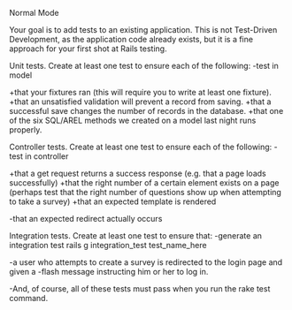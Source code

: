 Normal Mode

Your goal is to add tests to an existing application. This is not Test-Driven Development, as the application code already exists, but it is a fine approach for your first shot at Rails testing.

Unit tests. Create at least one test to ensure each of the following:
  -test in model

+that your fixtures ran (this will require you to write at least one fixture).
+that an unsatisfied validation will prevent a record from saving.
+that a successful save changes the number of records in the database.
+that one of the six SQL/AREL methods we created on a model last night runs properly.

Controller tests. Create at least one test to ensure each of the following:
  -test in controller

+that a get request returns a success response (e.g. that a page loads successfully)
+that the right number of a certain element exists on a page (perhaps test that the right number of questions show up when attempting to take a survey)
+that an expected template is rendered

-that an expected redirect actually occurs

Integration tests. Create at least one test to ensure that:
  -generate an integration test
    rails g integration_test test_name_here

-a user who attempts to create a survey is redirected to the login page and given a -flash message instructing him or her to log in.

-And, of course, all of these tests must pass when you run the rake test command.
